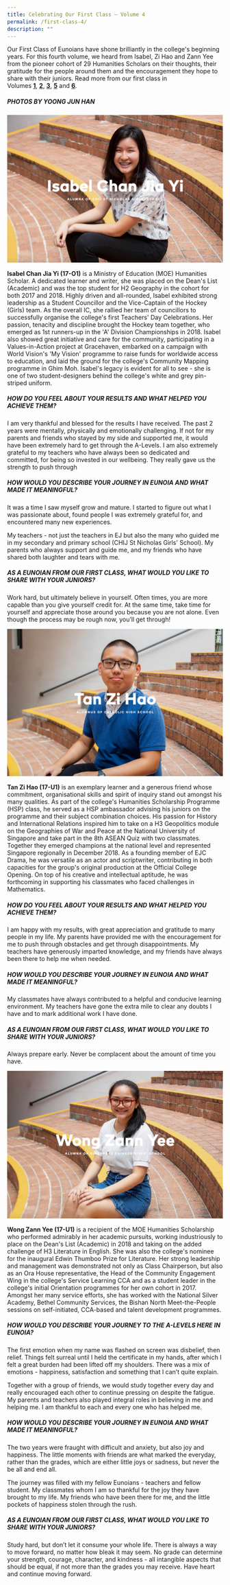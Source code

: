 ```yaml
---
title: Celebrating Our First Class – Volume 4
permalink: /first-class-4/
description: ""
---
```


Our First Class of Eunoians have shone brilliantly in the college's beginning years. For this fourth volume, we heard from Isabel, Zi Hao and Zann Yee from the pioneer cohort of 29 Humanities Scholars on their thoughts, their gratitude for the people around them and the encouragement they hope to share with their juniors. Read more from our first class in Volumes **[1](/first-class-1/)**, [**2**](/first-class-2/), [**3**](/first-class-3/), [**5**](/first-class-5/) and [**6**](/first-class-6/).

##### PHOTOS BY YOONG JUN HAN

![](/images/cfc-isabel.png)

**Isabel Chan Jia Yi (17-O1)** is a Ministry of Education (MOE) Humanities Scholar. A dedicated learner and writer, she was placed on the Dean's List (Academic) and was the top student for H2 Geography in the cohort for both 2017 and 2018. Highly driven and all-rounded, Isabel exhibited strong leadership as a Student Councillor and the Vice-Captain of the Hockey (Girls) team. As the overall IC, she rallied her team of councillors to successfully organise the college's first Teachers' Day Celebrations. Her passion, tenacity and discipline brought the Hockey team together, who emerged as 1st runners-up in the 'A' Division Championships in 2018. Isabel also showed great initiative and care for the community, participating in a Values-in-Action project at Gracehaven, embarked on a campaign with World Vision's 'My Vision' programme to raise funds for worldwide access to education, and laid the ground for the college's Community Mapping programme in Ghim Moh. Isabel's legacy is evident for all to see - she is one of two student-designers behind the college's white and grey pin-striped uniform.

##### HOW DO YOU FEEL ABOUT YOUR RESULTS AND WHAT HELPED YOU ACHIEVE THEM?

I am very thankful and blessed for the results I have received. The past 2 years were mentally, physically and emotionally challenging. If not for my parents and friends who stayed by my side and supported me, it would have been extremely hard to get through the A-Levels. I am also extremely grateful to my teachers who have always been so dedicated and committed, for being so invested in our wellbeing. They really gave us the strength to push through

##### HOW WOULD YOU DESCRIBE YOUR JOURNEY IN EUNOIA AND WHAT MADE IT MEANINGFUL?

It was a time I saw myself grow and mature. I started to figure out what I was passionate about, found people I was extremely grateful for, and encountered many new experiences.

My teachers - not just the teachers in EJ but also the many who guided me in my secondary and primary school (CHIJ St Nicholas Girls' School). My parents who always support and guide me, and my friends who have shared both laughter and tears with me.

##### AS A EUNOIAN FROM OUR FIRST CLASS, WHAT WOULD YOU LIKE TO SHARE WITH YOUR JUNIORS?

Work hard, but ultimately believe in yourself. Often times, you are more capable than you give yourself credit for. At the same time, take time for yourself and appreciate those around you because you are not alone. Even though the process may be rough now, you’ll get through!

![](/images/cfc-zihao.png)


**Tan Zi Hao (17-U1)** is an exemplary learner and a generous friend whose commitment, organisational skills and spirit of inquiry stand out amongst his many qualities. As part of the college's Humanities Scholarship Programme (HSP) class, he served as a HSP ambassador advising his juniors on the programme and their subject combination choices. His passion for History and International Relations inspired him to take on a H3 Geopolitics module on the Geographies of War and Peace at the National University of Singapore and take part in the 8th ASEAN Quiz with two classmates. Together they emerged champions at the national level and represented Singapore regionally in December 2018. As a founding member of EJC Drama, he was versatile as an actor and scriptwriter, contributing in both capacities for the group's original production at the Official College Opening. On top of his creative and intellectual aptitude, he was forthcoming in supporting his classmates who faced challenges in Mathematics. 

##### HOW DO YOU FEEL ABOUT YOUR RESULTS AND WHAT HELPED YOU ACHIEVE THEM?

I am happy with my results, with great appreciation and gratitude to many people in my life. My parents have provided me with the encouragement for me to push through obstacles and get through disappointments. My teachers have generously imparted knowledge, and my friends have always been there to help me when needed.

##### HOW WOULD YOU DESCRIBE YOUR JOURNEY IN EUNOIA AND WHAT MADE IT MEANINGFUL?

My classmates have always contributed to a helpful and conducive learning environment. My teachers have gone the extra mile to clear any doubts I have and to mark additional work I have done.

##### AS A EUNOIAN FROM OUR FIRST CLASS, WHAT WOULD YOU LIKE TO SHARE WITH YOUR JUNIORS?

Always prepare early. Never be complacent about the amount of time you have.

![](/images/cfc-zann.png)


**Wong Zann Yee (17-U1)** is a recipient of the MOE Humanities Scholarship who performed admirably in her academic pursuits, working industriously to place on the Dean's List (Academic) in 2018 and taking on the added challenge of H3 Literature in English. She was also the college's nominee for the inaugural Edwin Thumboo Prize for Literature. Her strong leadership and management was demonstrated not only as Class Chairperson, but also as an Ora House representative, the Head of the Community Engagement Wing in the college's Service Learning CCA and as a student leader in the college's initial Orientation programmes for her own cohort in 2017. Amongst her many service efforts, she has worked with the National Silver Academy, Bethel Community Services, the Bishan North Meet-the-People sessions on self-initiated, CCA-based and talent development programmes.

##### HOW WOULD YOU DESCRIBE YOUR JOURNEY TO THE A-LEVELS HERE IN EUNOIA?

The first emotion when my name was flashed on screen was disbelief, then relief. Things felt surreal until I held the certificate in my hands, after which I felt a great burden had been lifted off my shoulders. There was a mix of emotions - happiness, satisfaction and something that I can’t quite explain.

Together with a group of friends, we would study together every day and really encouraged each other to continue pressing on despite the fatigue. My parents and teachers also played integral roles in believing in me and helping me. I am thankful to each and every one who has helped me.

##### HOW WOULD YOU DESCRIBE YOUR JOURNEY IN EUNOIA AND WHAT MADE IT MEANINGFUL?

The two years were fraught with difficult and anxiety, but also joy and happiness. The little moments with friends are what marked the everyday, rather than the grades, which are either little joys or sadness, but never the be all and end all.

The journey was filled with my fellow Eunoians - teachers and fellow student. My classmates whom I am so thankful for the joy they have brought to my life. My friends who have been there for me, and the little pockets of happiness stolen through the rush.

##### AS A EUNOIAN FROM OUR FIRST CLASS, WHAT WOULD YOU LIKE TO SHARE WITH YOUR JUNIORS?

Study hard, but don’t let it consume your whole life. There is always a way to move forward, no matter how bleak it may seem. No grade can determine your strength, courage, character, and kindness - all intangible aspects that should be equal, if not more than the grades you may receive. Have heart and continue moving forward.